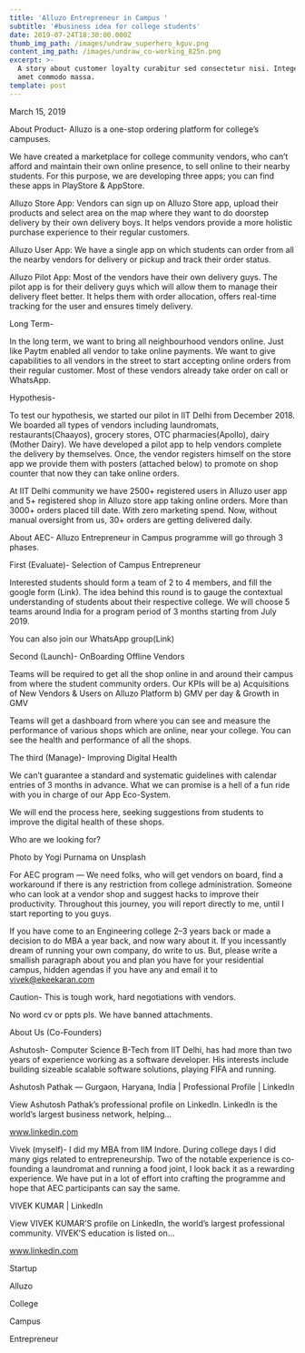 ```yaml
---
title: 'Alluzo Entrepreneur in Campus '
subtitle: '#business idea for college students'
date: 2019-07-24T18:30:00.000Z
thumb_img_path: /images/undraw_superhero_kguv.png
content_img_path: /images/undraw_co-working_825n.png
excerpt: >-
  A story about customer loyalty curabitur sed consectetur nisi. Integer sit
  amet commodo massa.
template: post
---
```

March 15, 2019

About Product- Alluzo is a one-stop ordering platform for college’s campuses.

We have created a marketplace for college community vendors, who can’t afford and maintain their own online presence, to sell online to their nearby students. For this purpose, we are developing three apps; you can find these apps in PlayStore & AppStore.



Alluzo Store App: Vendors can sign up on Alluzo Store app, upload their products and select area on the map where they want to do doorstep delivery by their own delivery boys. It helps vendors provide a more holistic purchase experience to their regular customers.



Alluzo User App: We have a single app on which students can order from all the nearby vendors for delivery or pickup and track their order status.



Alluzo Pilot App: Most of the vendors have their own delivery guys. The pilot app is for their delivery guys which will allow them to manage their delivery fleet better. It helps them with order allocation, offers real-time tracking for the user and ensures timely delivery.

Long Term-

In the long term, we want to bring all neighbourhood vendors online. Just like Paytm enabled all vendor to take online payments. We want to give capabilities to all vendors in the street to start accepting online orders from their regular customer. Most of these vendors already take order on call or WhatsApp.



Hypothesis-



To test our hypothesis, we started our pilot in IIT Delhi from December 2018. We boarded all types of vendors including laundromats, restaurants(Chaayos), grocery stores, OTC pharmacies(Apollo), dairy (Mother Dairy). We have developed a pilot app to help vendors complete the delivery by themselves. Once, the vendor registers himself on the store app we provide them with posters (attached below) to promote on shop counter that now they can take online orders.











At IIT Delhi community we have 2500+ registered users in Alluzo user app and 5+ registered shop in Alluzo store app taking online orders. More than 3000+ orders placed till date. With zero marketing spend. Now, without manual oversight from us, 30+ orders are getting delivered daily.

About AEC- Alluzo Entrepreneur in Campus programme will go through 3 phases.

First (Evaluate)- Selection of Campus Entrepreneur



Interested students should form a team of 2 to 4 members, and fill the google form (Link). The idea behind this round is to gauge the contextual understanding of students about their respective college. We will choose 5 teams around India for a program period of 3 months starting from July 2019.

You can also join our WhatsApp group(Link)

Second (Launch)- OnBoarding Offline Vendors



Teams will be required to get all the shop online in and around their campus from where the student community orders. Our KPIs will be a) Acquisitions of New Vendors & Users on Alluzo Platform b) GMV per day & Growth in GMV

Teams will get a dashboard from where you can see and measure the performance of various shops which are online, near your college. You can see the health and performance of all the shops.

The third (Manage)- Improving Digital Health



We can’t guarantee a standard and systematic guidelines with calendar entries of 3 months in advance. What we can promise is a hell of a fun ride with you in charge of our App Eco-System.

We will end the process here, seeking suggestions from students to improve the digital health of these shops.

Who are we looking for?



Photo by Yogi Purnama on Unsplash

For AEC program — We need folks, who will get vendors on board, find a workaround if there is any restriction from college administration. Someone who can look at a vendor shop and suggest hacks to improve their productivity. Throughout this journey, you will report directly to me, until I start reporting to you guys.

If you have come to an Engineering college 2–3 years back or made a decision to do MBA a year back, and now wary about it. If you incessantly dream of running your own company, do write to us. But, please write a smallish paragraph about you and plan you have for your residential campus, hidden agendas if you have any and email it to vivek@ekeekaran.com

Caution- This is tough work, hard negotiations with vendors.

No word cv or ppts pls. We have banned attachments.



About Us (Co-Founders)

Ashutosh- Computer Science B-Tech from IIT Delhi, has had more than two years of experience working as a software developer. His interests include building sizeable scalable software solutions, playing FIFA and running.

Ashutosh Pathak — Gurgaon, Haryana, India | Professional Profile | LinkedIn

View Ashutosh Pathak’s professional profile on LinkedIn. LinkedIn is the world’s largest business network, helping…

www.linkedin.com

Vivek (myself)- I did my MBA from IIM Indore. During college days I did many gigs related to entrepreneurship. Two of the notable experience is co-founding a laundromat and running a food joint, I look back it as a rewarding experience. We have put in a lot of effort into crafting the programme and hope that AEC participants can say the same.

VIVEK KUMAR | LinkedIn

View VIVEK KUMAR’S profile on LinkedIn, the world’s largest professional community. VIVEK’S education is listed on…

www.linkedin.com



Startup

Alluzo

College

Campus

Entrepreneur
